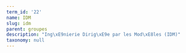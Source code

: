 ```yaml
---
term_id: '22'
name: IDM
slug: idm
parent: groupes
description: "Ing\xE9nierie Dirig\xE9e par les Mod\xE8les (IDM)"
taxonomy: null
---
```


